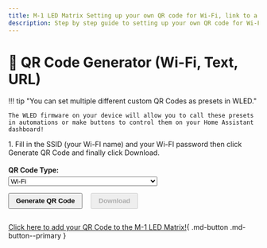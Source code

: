```yaml
---
title: M-1 LED Matrix Setting up your own QR code for Wi-Fi, link to a website, etc.
description: Step by step guide to setting up your own QR code for Wi-Fi, link to a website, etc.
---
```

# 🔧 QR Code Generator (Wi-Fi, Text, URL)

!!! tip "You can set multiple different custom QR Codes as presets in WLED."

    The WLED firmware on your device will allow you to call these presets in automations or make buttons to control them on your Home Assistant dashboard!

1\. Fill in the SSID (your Wi-FI name) and your Wi-FI password then click Generate QR Code and finally click Download.

<div style="margin-top: 1em; line-height: 1.8;">
  <label><strong>QR Code Type:</strong><br>
    <select id="qrType" onchange="updateForm()" style="width: 100%; max-width: 300px;">
      <option value="wifi">Wi-Fi</option>
      <option value="text">Text</option>
      <option value="url">URL</option>
      <option value="vcard">vCard (Contact)</option>
    </select>
  </label>
</div>

<!-- Dynamic form inputs -->
<div id="qrForm" style="margin-top: 1em;"></div>

<button onclick="generateQRCode()" style="padding: 0.5em 1em; font-weight: bold;">Generate QR Code</button>
<button id="downloadBtn" onclick="downloadQRCode()" disabled style="padding: 0.5em 1em; font-weight: bold; margin-left: 1em;">Download</button>

<div id="qrcode" style="margin-top: 2em;"></div>

<script src="https://cdnjs.cloudflare.com/ajax/libs/qrious/4.0.2/qrious.min.js"></script>
<script>
  let qr;

  function updateForm() {
    const type = document.getElementById("qrType").value;
    const form = document.getElementById("qrForm");
    form.innerHTML = '';

    if (type === "wifi") {
      form.innerHTML = `
        <label><strong>SSID:</strong><br><input type="text" id="ssid" style="width: 100%; max-width: 300px;"></label><br>
        <label><strong>Password:</strong><br><input type="text" id="password" style="width: 100%; max-width: 300px;"></label><br>
        <label><strong>Encryption:</strong><br>
          <select id="encryption" style="width: 100%; max-width: 300px;">
            <option value="WPA">WPA/WPA2</option>
            <option value="WEP">WEP</option>
            <option value="">None</option>
          </select>
        </label><br>
      `;
    } else if (type === "text") {
      form.innerHTML = `
        <label><strong>Text to encode:</strong><br><textarea id="text" style="width: 100%; max-width: 500px;" rows="4"></textarea></label><br>
      `;
    } else if (type === "url") {
      form.innerHTML = `
        <label><strong>URL:</strong><br><input type="url" id="url" placeholder="https://example.com" style="width: 100%; max-width: 500px;"></label><br>
      `;
    } else if (type === "vcard") {
      form.innerHTML = `
        <label><strong>Full Name:</strong><br><input type="text" id="fullname" style="width: 100%; max-width: 300px;"></label><br>
        <label><strong>Phone:</strong><br><input type="tel" id="phone" style="width: 100%; max-width: 300px;"></label><br>
        <label><strong>Email:</strong><br><input type="email" id="email" style="width: 100%; max-width: 300px;"></label><br>
        <label><strong>Org (optional):</strong><br><input type="text" id="org" style="width: 100%; max-width: 300px;"></label><br>
      `;
    }
  }

  function generateQRCode() {
    const type = document.getElementById("qrType").value;
    let data = "";

    if (type === "wifi") {
      const ssid = document.getElementById("ssid").value;
      const password = document.getElementById("password").value;
      const encryption = document.getElementById("encryption").value;
      if (!ssid) return alert("SSID is required.");
      data = `WIFI:T:${encryption};S:${ssid};P:${password};;`;
    }

    else if (type === "text") {
      data = document.getElementById("text").value.trim();
      if (!data) return alert("Text is required.");
    }

    else if (type === "url") {
      data = document.getElementById("url").value.trim();
      if (!data.startsWith("http")) return alert("Please enter a valid URL.");
    }

    else if (type === "vcard") {
      const fn = document.getElementById("fullname").value;
      const phone = document.getElementById("phone").value;
      const email = document.getElementById("email").value;
      const org = document.getElementById("org").value;
      if (!fn) return alert("Full name is required.");
      data = `BEGIN:VCARD
VERSION:3.0
FN:${fn}
${org ? "ORG:" + org + "\n" : ""}TEL:${phone}
EMAIL:${email}
END:VCARD`;
    }

    qr = new QRious({
      value: data,
      size: 256,
      background: getComputedStyle(document.body).backgroundColor,
      foreground: getComputedStyle(document.body).color
    });

    const container = document.getElementById("qrcode");
    container.innerHTML = '';
    container.appendChild(qr.image);

    document.getElementById("downloadBtn").disabled = false;
  }

  function downloadQRCode() {
    if (!qr) return;
    const link = document.createElement('a');
    link.download = 'qr-code.png';
    link.href = qr.toDataURL('image/png');
    link.click();
  }

  // Regenerate QR when dark mode changes
  const observer = new MutationObserver(() => {
    if (qr) generateQRCode();
  });

  observer.observe(document.documentElement, {
    attributes: true,
    attributeFilter: ['data-md-color-scheme']
  });

  // Initialize default form
  updateForm();
</script>

[Click here to add your QR Code to the M-1 LED Matrix!](https://wiki.apolloautomation.com/products/m1/examples/create-logo-image/){        .md-button .md-button--primary }